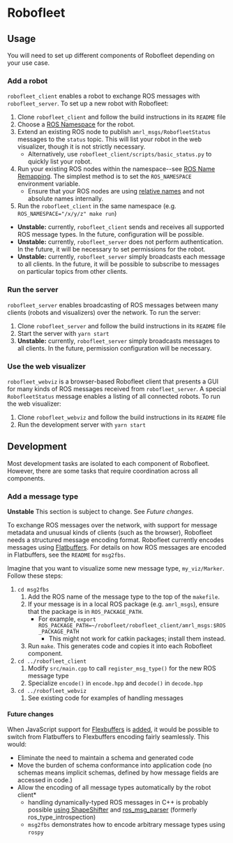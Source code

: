 # Robofleet

## Usage

You will need to set up different components of Robofleet depending on your use case.

### Add a robot

`robofleet_client` enables a robot to exchange ROS messages with `robofleet_server`. To set up a new robot with Robofleet:
1. Clone `robofleet_client` and follow the build instructions in its `README` file
2. Choose a [ROS Namespace][namespaces] for the robot.
3. Extend an existing ROS node to publish `amrl_msgs/RobofleetStatus` messages to the `status` topic. This will list your robot in the web visualizer, though it is not strictly necessary.
    * Alternatively, use `robofleet_client/scripts/basic_status.py` to quickly list your robot.
4. Run your existing ROS nodes within the namespace--see [ROS Name Remapping][remapping]. The simplest method is to set the `ROS_NAMESPACE` environment variable.
    * Ensure that your ROS nodes are using [relative names][relative names] and not absolute names internally.
5. Run the `robofleet_client` in the same namespace (e.g. `ROS_NAMESPACE="/x/y/z" make run`)
* **Unstable:** currently, `robofleet_client` sends and receives all supported ROS message types. In the future, configuration will be possible.
* **Unstable:** currently, `robofleet_server` does not perform authentication. In the future, it will be necessary to set permissions for the robot.
* **Unstable:** currently, `robofleet_server` simply broadcasts each message to all clients. In the future, it will be possible to subscribe to messages on particular topics from other clients.

### Run the server

`robofleet_server` enables broadcasting of ROS messages between many clients (robots and visualizers) over the network. To run the server:
1. Clone `robofleet_server` and follow the build instructions in its `README` file
2. Start the server with `yarn start`
3. **Unstable:** currently, `robofleet_server` simply broadcasts messages to all clients. In the future, permission configuration will be necessary.

### Use the web visualizer

`robofleet_webviz` is a browser-based Robofleet client that presents a GUI for many kinds of ROS messages received from `robofleet_server`. A special `RobofleetStatus` message enables a listing of all connected robots. To run the web visualizer:
1. Clone `robofleet_webviz` and follow the build instructions in its `README` file
2. Run the development server with `yarn start`

## Development

Most development tasks are isolated to each component of Robofleet. However, there are some tasks that require coordination across all components.

### Add a message type

**Unstable** This section is subject to change. See _Future changes_. 

To exchange ROS messages over the network, with support for message metadata and unusual kinds of clients (such as the browser), Robofleet needs a structured message encoding format. Robofleet currently encodes messages using [Flatbuffers][flatbuffers]. For details on how ROS messages are encoded in Flatbuffers, see the `README` for `msg2fbs`.

Imagine that you want to visualize some new message type, `my_viz/Marker`. Follow these steps:
1. `cd msg2fbs`
    1. Add the ROS name of the message type to the top of the `makefile`.
    2. If your message is in a local ROS package (e.g. `amrl_msgs`), ensure that the package is in `ROS_PACKAGE_PATH`.
        * For example, `export ROS_PACKAGE_PATH=~/robofleet/robofleet_client/amrl_msgs:$ROS_PACKAGE_PATH`
            * This might not work for catkin packages; install them instead.
    3. Run `make`. This generates code and copies it into each Robofleet component.
2. `cd ../robofleet_client`
    1. Modify `src/main.cpp` to call `register_msg_type()` for the new ROS message type
    2. Specialize `encode()` in `encode.hpp` and `decode()` in `decode.hpp`
3. `cd ../robofleet_webviz`
    1. See existing code for examples of handling messages

#### Future changes

When JavaScript support for [Flexbuffers][flexbuffers] is [added][flexbuffers js], it would be possible to switch from Flatbuffers to Flexbuffers encoding fairly seamlessly. This would:
* Eliminate the need to maintain a schema and generated code
* Move the burden of schema conformance into application code (no schemas means implicit schemas, defined by how message fields are accessed in code.)
* Allow the encoding of all message types automatically by the robot client*
    * handling dynamically-typed ROS messages in C++ is probably possible [using ShapeShifter][generic subscriber] and [ros_msg_parser][ros_msg_parser] (formerly ros_type_introspection)
    * `msg2fbs` demonstrates how to encode arbitrary message types using `rospy`

[namespaces]: http://wiki.ros.org/Names#Names-1
[remapping]: http://wiki.ros.org/Remapping%20Arguments
[relative names]: http://wiki.ros.org/Names#Resolving
[flatbuffers]: https://google.github.io/flatbuffers/
[flexbuffers]: https://google.github.io/flatbuffers/flexbuffers.html
[flexbuffers js]: https://github.com/google/flatbuffers/issues/5949
[generic subscriber]: http://wiki.ros.org/ros_type_introspection/Tutorials/GenericTopicSubscriber 
[ros_msg_parser]: https://github.com/facontidavide/ros_msg_parser
